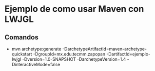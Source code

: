 # Ejemplo de como usar Maven con LWJGL

## Comandos

* mvn archetype:generate -DarchetypeArtifactId=maven-archetype-quickstart -DgroupId=mx.edu.tecmm.zapopan -DartifactId=ejemplo-lwjgl -Dversion=1.0-SNAPSHOT -DarchetypeVersion=1.4 -DinteractiveMode=false
